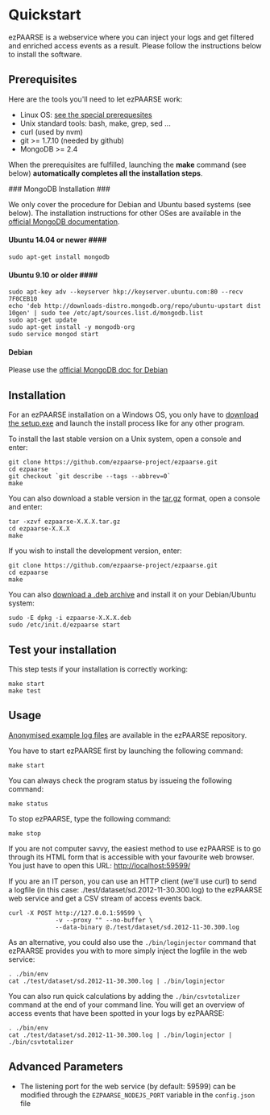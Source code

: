 # Quickstart #

ezPAARSE is a webservice where you can inject your logs and get
filtered and enriched access events as a result.
Please follow the instructions below to install the software.

## Prerequisites ##

Here are the tools you'll need to let ezPAARSE work:

* Linux OS: [see the special prerequesites](https://github.com/ezpaarse-project/ezpaarse/blob/master/doc/multi-os.md)
* Unix standard tools: bash, make, grep, sed ... 
* curl (used by nvm)
* git >= 1.7.10 (needed by github)
* MongoDB >= 2.4

When the prerequisites are fulfilled, launching the **make** command (see below) **automatically completes all the installation steps**.

### MongoDB Installation ###

We only cover the procedure for Debian and Ubuntu based systems (see below).
The installation instructions for other OSes are available in the [official MongoDB documentation](http://docs.mongodb.org/manual/installation/#tutorial-installation).

#### Ubuntu 14.04 or newer ####
```
sudo apt-get install mongodb
```

#### Ubuntu 9.10 or older ####
```
sudo apt-key adv --keyserver hkp://keyserver.ubuntu.com:80 --recv 7F0CEB10
echo 'deb http://downloads-distro.mongodb.org/repo/ubuntu-upstart dist 10gen' | sudo tee /etc/apt/sources.list.d/mongodb.list
sudo apt-get update
sudo apt-get install -y mongodb-org
sudo service mongod start
```

#### Debian ####

Please use the [official MongoDB doc for Debian](https://docs.mongodb.org/master/tutorial/install-mongodb-on-debian/)

## Installation ##

For an ezPAARSE installation on a Windows OS, you only have to [download the setup.exe](http://analogist.couperin.org/ezpaarse/download)
and launch the install process like for any other program.

To install the last stable version on a Unix system, open a console and enter:
```console
git clone https://github.com/ezpaarse-project/ezpaarse.git
cd ezpaarse
git checkout `git describe --tags --abbrev=0`
make
```

You can also download a stable version in the [tar.gz](http://analogist.couperin.org/ezpaarse/download) format, open a console and enter:
```console
tar -xzvf ezpaarse-X.X.X.tar.gz
cd ezpaarse-X.X.X
make
```

If you wish to install the development version, enter:
```console
git clone https://github.com/ezpaarse-project/ezpaarse.git
cd ezpaarse
make
```

You can also [download a .deb archive](http://analogist.couperin.org/ezpaarse/download) and install it on your Debian/Ubuntu system:
```console
sudo -E dpkg -i ezpaarse-X.X.X.deb
sudo /etc/init.d/ezpaarse start
```

## Test your installation ##

This step tests if your installation is correctly working:

```console
make start
make test
```

## Usage ##

[Anonymised example log files](https://raw.github.com/ezpaarse-project/ezpaarse/master/test/dataset/sd.2012-11-30.300.log)
are available in the ezPAARSE repository.

You have to start ezPAARSE first by launching the following command:
```console
make start
```

You can always check the program status by issueing the following command:
```console
make status
```

To stop ezPAARSE, type the following command:
```console
make stop
```

If you are not computer savvy, the easiest method to use ezPAARSE is to go through its HTML form
that is accessible with your favourite web browser.
You just have to open this URL: [http://localhost:59599/](http://localhost:59599/)

If you are an IT person, you can use an HTTP client (we'll use curl) to send a logfile
(in this case: ./test/dataset/sd.2012-11-30.300.log) to the ezPAARSE web service
and get a CSV stream of access events back.

```console
curl -X POST http://127.0.0.1:59599 \
             -v --proxy "" --no-buffer \
             --data-binary @./test/dataset/sd.2012-11-30.300.log
```

As an alternative, you could also use the ``./bin/loginjector`` command that ezPAARSE provides you with
to more simply inject the logfile in the web service:

```console
. ./bin/env
cat ./test/dataset/sd.2012-11-30.300.log | ./bin/loginjector
```

You can also run quick calculations by adding the ``./bin/csvtotalizer`` command at the end of
your command line.
You will get an overview of access events that have been spotted in your logs by ezPAARSE:

```console
. ./bin/env
cat ./test/dataset/sd.2012-11-30.300.log | ./bin/loginjector | ./bin/csvtotalizer
```

## Advanced Parameters ##

* The listening port for the web service (by default: 59599) can be modified through the ``EZPAARSE_NODEJS_PORT`` variable
in the ``config.json`` file

